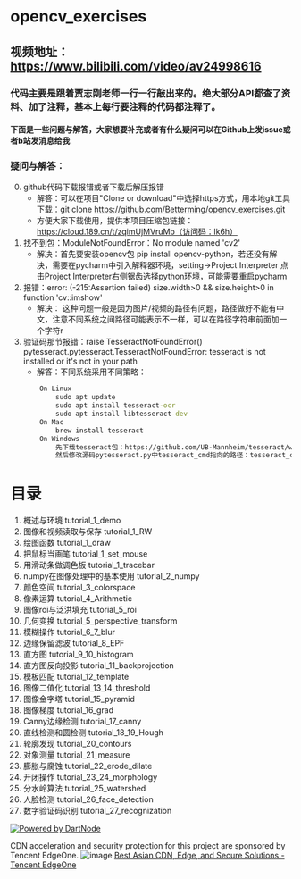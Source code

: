 # opencv_exercises
## 视频地址：https://www.bilibili.com/video/av24998616
### 代码主要是跟着贾志刚老师一行一行敲出来的。绝大部分API都查了资料、加了注释，基本上每行要注释的代码都注释了。

#### 下面是一些问题与解答，大家想要补充或者有什么疑问可以在Github上发issue或者b站发消息给我

### 疑问与解答：
0. github代码下载报错或者下载后解压报错
    - 解答：可以在项目"Clone or download"中选择https方式，用本地git工具下载：git clone https://github.com/Betterming/opencv_exercises.git
    - 方便大家下载使用，提供本项目压缩包链接：https://cloud.189.cn/t/zqimUjMVruMb（访问码：lk6h）
1. 找不到包：ModuleNotFoundError：No module named 'cv2'
    - 解决：首先要安装opencv包  pip install opencv-python，若还没有解决，需要在pycharm中引入解释器环境，setting->Project Interpreter 点击Project Interpreter右侧锯齿选择python环境，可能需要重启pycharm
2. 报错：error: (-215:Assertion failed) size.width>0 && size.height>0 in function 'cv::imshow' 
    - 解决： 这种问题一般是因为图片/视频的路径有问题，路径做好不能有中文，注意不同系统之间路径可能表示不一样，可以在路径字符串前面加一个字符r
3. 验证码那节报错：raise TesseractNotFoundError() pytesseract.pytesseract.TesseractNotFoundError: tesseract is not installed or it's not in your path
    - 解答：不同系统采用不同策略：
    ```cmd
        On Linux
            sudo apt update
            sudo apt install tesseract-ocr
            sudo apt install libtesseract-dev
        On Mac
            brew install tesseract
        On Windows
            先下载tesseract包：https://github.com/UB-Mannheim/tesseract/wiki. 
            然后修改源码pytesseract.py中tesseract_cmd指向的路径：tesseract_cmd = 'C:\\Program Files (x86)\\Tesseract-OCR\\tesseract.exe'
    ```


# 目录
1. 概述与环境  tutorial_1_demo
2. 图像和视频读取与保存  tutorial_1_RW
3. 绘图函数  tutorial_1_draw
4. 把鼠标当画笔  tutorial_1_set_mouse
5. 用滑动条做调色板  tutorial_1_tracebar
6. numpy在图像处理中的基本使用  tutorial_2_numpy
7. 颜色空间  tutorial_3_colorspace
8. 像素运算  tutorial_4_Arithmetic
9. 图像roi与泛洪填充  tutorial_5_roi
10. 几何变换  tutorial_5_perspective_transform
11. 模糊操作  tutorial_6_7_blur
12. 边缘保留滤波  tutorial_8_EPF
13. 直方图  tutorial_9_10_histogram
14. 直方图反向投影  tutorial_11_backprojection
15. 模板匹配  tutorial_12_template
16. 图像二值化  tutorial_13_14_threshold
17. 图像金字塔  tutorial_15_pyramid
18. 图像梯度  tutorial_16_grad
19. Canny边缘检测  tutorial_17_canny
20. 直线检测和圆检测  tutorial_18_19_Hough
21. 轮廓发现  tutorial_20_contours
22. 对象测量  tutorial_21_measure
23. 膨胀与腐蚀  tutorial_22_erode_dilate
24. 开闭操作  tutorial_23_24_morphology
25. 分水岭算法  tutorial_25_watershed
26. 人脸检测  tutorial_26_face_detection
27. 数字验证码识别  tutorial_27_recognization


[![Powered by DartNode](https://dartnode.com/branding/DN-Open-Source-sm.png)](https://dartnode.com "Powered by DartNode - Free VPS for Open Source")

CDN acceleration and security protection for this project are sponsored by Tencent EdgeOne.
![image](https://github.com/user-attachments/assets/fc4e7cdd-c089-4beb-860d-ef305facf918)
[Best Asian CDN, Edge, and Secure Solutions - Tencent EdgeOne](https://edgeone.ai/?from=github)

